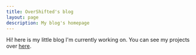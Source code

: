 ```yaml
---
title: OverShifted's blog
layout: page
description: My blog's homepage
---
```


Hi! here is my little blog I'm currently working on.
You can see my projects over [here](/projects).
